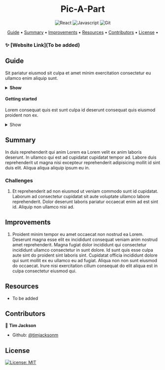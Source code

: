 <h1 align="center">Pic-A-Part</h1>

<div align="center">

![React](https://img.shields.io/badge/-React-000?&logo=React&style=for-the-badge)
![Javascript](https://img.shields.io/badge/-JavaScript-000?&logo=javascript&style=for-the-badge)
![Git](https://img.shields.io/badge/-Git-000?&logo=git&style=for-the-badge)

</div>

<p align="center">
  <a href="#guide">Guide</a> •
  <a href="#summary">Summary</a> •
  <a href="#improvements">Improvements</a> •
  <a href="#resources">Resources</a> •
  <a href="#contributors">Contributors</a> •
  <a href="#license">License</a> •
</p>

### ✨ [Website Link](To be added)

## Guide

<p>Sit pariatur eiusmod sit culpa et amet minim exercitation consectetur eu ullamco enim aliquip sunt.</p>

<details>
    <summary><strong>Show</strong></summary>
<ol>
    <li>
    <p>Proident culpa culpa irure laboris voluptate tempor in velit deserunt.</p>
    <image src="/src/assets/.gif">
    </li>
</ol>
</details>

#### Getting started

<p>Lorem consequat quis est sunt culpa id deserunt consequat quis eiusmod proident non ex.</p>

<details>
<summary>Show</summary>

---

<p>Consectetur dolor non reprehenderit nostrud eiusmod deserunt officia sunt irure aute consequat.</p>
<image src="/src/assets/.gif">

---

</details>

## Summary

<p>In duis reprehenderit qui anim Lorem ea Lorem velit ex anim laboris deserunt. In ullamco qui est ad cupidatat cupidatat tempor ad. Labore duis reprehenderit ut magna nisi excepteur reprehenderit adipisicing mollit id sint duis elit. Aliqua aliqua aliquip ipsum eu in.</p>

### Challenges

<ol>
<li>Et reprehenderit ad non eiusmod ut veniam commodo sunt id cupidatat. Laborum ad consectetur cupidatat sit aute voluptate ullamco labore reprehenderit. Dolor deserunt laboris pariatur occaecat enim ad est sint id. Aliquip non ullamco nisi ad.</li>
</ol>

## Improvements

<ol>
<li>Proident minim tempor eu amet occaecat non nostrud ea Lorem. Deserunt magna esse elit ex incididunt consequat veniam anim nostrud amet reprehenderit. Magna fugiat dolor incididunt qui consectetur incididunt ullamco consectetur in sunt dolore. Id sunt quis esse culpa aute sint do proident sint laboris sint. Cupidatat officia incididunt dolore qui sunt mollit ex eu ullamco eu ad fugiat. Aliqua non non sunt eiusmod do occaecat. Irure nisi exercitation cillum consequat do elit aliqua est in culpa consectetur eiusmod qui.</li>
</ol>

## Resources

<ul>
<li>
To be added
</li>
</ul>

## Contributors

👤 **Tim Jackson**

- Github: [@timjacksonm](https://github.com/timjacksonm)

## License

<p>
  <a href="https://choosealicense.com/licenses/mit/">
    <img alt="License: MIT" src="https://img.shields.io/badge/License-MIT-yellow.svg">
</p>
